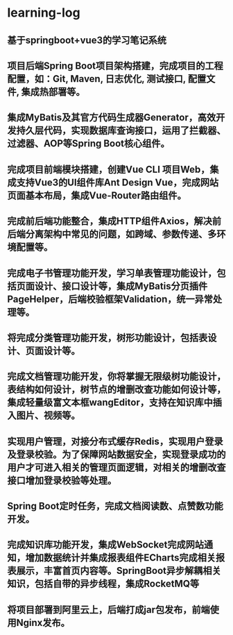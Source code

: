 # learning-log
>>
## 基于springboot+vue3的学习笔记系统
## 项目后端Spring Boot项目架构搭建，完成项目的工程配置，如：Git, Maven, 日志优化, 测试接口, 配置文件, 集成热部署等。
## 集成MyBatis及其官方代码生成器Generator，高效开发持久层代码，实现数据库查询接口，运用了拦截器、过滤器、AOP等Spring Boot核心组件。
## 完成项目前端模块搭建，创建Vue CLI 项目Web，集成支持Vue3的UI组件库Ant Design Vue，完成网站页面基本布局，集成Vue-Router路由组件。
## 完成前后端功能整合，集成HTTP组件Axios，解决前后端分离架构中常见的问题，如跨域、参数传递、多环境配置等。
## 完成电子书管理功能开发，学习单表管理功能设计，包括页面设计、接口设计等，集成MyBatis分页插件PageHelper，后端校验框架Validation，统一异常处理等。
## 将完成分类管理功能开发，树形功能设计，包括表设计、页面设计等。
## 完成文档管理功能开发，你将掌握无限级树功能设计，表结构如何设计，树节点的增删改查功能如何设计等，集成轻量级富文本框wangEditor，支持在知识库中插入图片、视频等。
## 实现用户管理，对接分布式缓存Redis，实现用户登录及登录校验。为了保障网站数据安全，实现登录成功的用户才可进入相关的管理页面逻辑，对相关的增删改查接口增加登录校验等处理。
## Spring Boot定时任务，完成文档阅读数、点赞数功能开发。
## 完成知识库功能开发，集成WebSocket完成网站通知，增加数据统计并集成报表组件ECharts完成相关报表展示，丰富首页内容等。SpringBoot异步解耦相关知识，包括自带的异步线程，集成RocketMQ等
## 将项目部署到阿里云上，后端打成jar包发布，前端使用Nginx发布。
